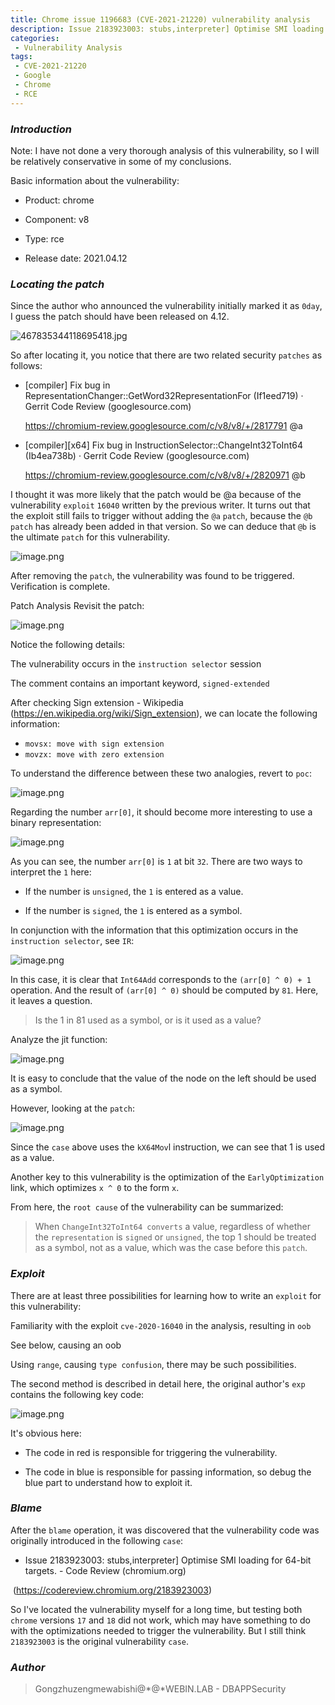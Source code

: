 ```yaml
---
title: Chrome issue 1196683 (CVE-2021-21220) vulnerability analysis
description: Issue 2183923003: stubs,interpreter] Optimise SMI loading for 64-bit targets. - Code Review (chromium.org)
categories:
 - Vulnerability Analysis
tags:
 - CVE-2021-21220
 - Google
 - Chrome
 - RCE
---
```


### *Introduction*

Note: I have not done a very thorough analysis of this vulnerability, so I will be relatively conservative in some of my conclusions.

Basic information about the vulnerability:

- Product: chrome


- Component: v8

- Type: rce

- Release date: 2021.04.12


### *Locating the patch*

Since the author who announced the vulnerability initially marked it as `0day`, I guess the patch should have been released on 4.12.

![467835344118695418.jpg](https://i.loli.net/2021/04/16/4zsAGyPtZ3FvuoJ.jpg)

So after locating it, you notice that there are two related security `patches` as follows:

- [compiler] Fix bug in RepresentationChanger::GetWord32RepresentationFor (If1eed719) · Gerrit Code Review (googlesource.com)

  https://chromium-review.googlesource.com/c/v8/v8/+/2817791 @a

- [compiler\][x64] Fix bug in InstructionSelector::ChangeInt32ToInt64 (Ib4ea738b) · Gerrit Code Review (googlesource.com)

  https://chromium-review.googlesource.com/c/v8/v8/+/2820971 @b

I thought it was more likely that the patch would be @a because of the vulnerability `exploit` `16040` written by the previous writer. It turns out that the exploit still fails to trigger without adding the `@a` `patch`, because the `@b` `patch` has already been added in that version. So we can deduce that `@b` is the ultimate `patch` for this vulnerability.

![image.png](https://i.loli.net/2021/04/16/Q2gWJoDEep1GvLl.png)

After removing the `patch`, the vulnerability was found to be triggered. Verification is complete.

Patch Analysis
Revisit the patch:

![image.png](https://i.loli.net/2021/04/16/pGFbtshWMrOwkD4.png)

Notice the following details:

The vulnerability occurs in the `instruction selector` session

The comment contains an important keyword, `signed-extended`

After checking Sign extension - Wikipedia (https://en.wikipedia.org/wiki/Sign_extension), we can locate the following information:

- `movsx: move with sign extension`
- `movzx: move with zero extension`

To understand the difference between these two analogies, revert to `poc`:

![image.png](https://i.loli.net/2021/04/16/QDnNwlmXkGCsfbh.png)

Regarding the number `arr[0]`, it should become more interesting to use a binary representation:

![image.png](https://i.loli.net/2021/04/16/7cBHrOGqnuxp6vP.png)

As you can see, the number `arr[0]` is `1` at bit `32`. There are two ways to interpret the `1` here:

- If the number is `unsigned`, the `1` is entered as a value.

- If the number is `signed`, the `1` is entered as a symbol.


In conjunction with the information that this optimization occurs in the `instruction selector`, see `IR`:

![image.png](https://i.loli.net/2021/04/16/PWsikCrMuR7Qqtf.png)

In this case, it is clear that `Int64Add` corresponds to the `(arr[0] ^ 0) + 1` operation. And the result of `(arr[0] ^ 0)` should be computed by `81`.  Here, it leaves a question.

> Is the 1 in 81 used as a symbol, or is it used as a value?
>

Analyze the jit function:

![image.png](https://i.loli.net/2021/04/16/NRTyms6qnYxJDGV.png)

It is easy to conclude that the value of the node on the left should be used as a symbol.

However, looking at the `patch`:

![image.png](https://i.loli.net/2021/04/16/YefKUtEmcSPCAFo.png)

Since the `case` above uses the `kX64Mov`l instruction, we can see that 1 is used as a value. 

Another key to this vulnerability is the optimization of the `EarlyOptimization` link, which optimizes `x ^ 0` to the form `x`.

From here, the `root cause` of the vulnerability can be summarized:

> When `ChangeInt32ToInt64 converts` a value, regardless of whether the `representation` is `signed` or `unsigned`, the top 1 should be treated as a symbol, not as a value, which was the case before this `patch`.

### *Exploit*

There are at least three possibilities for learning how to write an `exploit` for this vulnerability:

Familiarity with the exploit `cve-2020-16040` in the analysis, resulting in `oob`

See below, causing an oob

Using `range`, causing `type confusion`, there may be such possibilities.

The second method is described in detail here, the original author's `exp` contains the following key code:

![image.png](https://i.loli.net/2021/04/16/AoHsbENrXtY7ZeV.png)

It's obvious here:

- The code in red is responsible for triggering the vulnerability.

- The code in blue is responsible for passing information, so debug the blue part to understand how to exploit it.


### *Blame*

After the `blame` operation, it was discovered that the vulnerability code was originally introduced in the following `case`:

- Issue 2183923003: stubs,interpreter] Optimise SMI loading for 64-bit targets. - Code Review (chromium.org)


​        (https://codereview.chromium.org/2183923003)

So I've located the vulnerability myself for a long time, but testing both `chrome` versions `17` and `18` did not work, which may have something to do with the optimizations needed to trigger the vulnerability. But I still think `2183923003` is the original vulnerability `case`.

### *Author*

> Gongzhuzengmewabishi@*@*WEBIN.LAB - DBAPPSecurity

